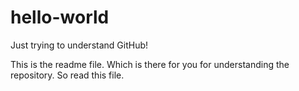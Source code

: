 # hello-world
Just trying to understand GitHub!

This is the readme file.
Which is there for you for understanding the repository.
So read this file.
